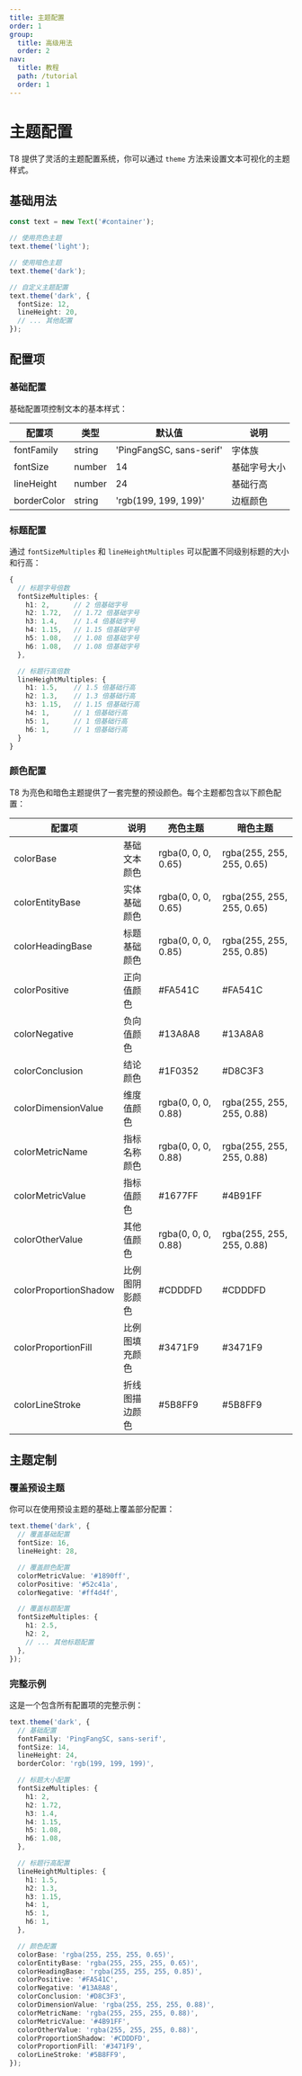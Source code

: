 ```yaml
---
title: 主题配置
order: 1
group:
  title: 高级用法
  order: 2
nav:
  title: 教程
  path: /tutorial
  order: 1
---
```


# 主题配置

T8 提供了灵活的主题配置系统，你可以通过 `theme` 方法来设置文本可视化的主题样式。

## 基础用法

```ts
const text = new Text('#container');

// 使用亮色主题
text.theme('light');

// 使用暗色主题
text.theme('dark');

// 自定义主题配置
text.theme('dark', {
  fontSize: 12,
  lineHeight: 20,
  // ... 其他配置
});
```

## 配置项

### 基础配置

基础配置项控制文本的基本样式：

| 配置项      | 类型   | 默认值                   | 说明         |
| ----------- | ------ | ------------------------ | ------------ |
| fontFamily  | string | 'PingFangSC, sans-serif' | 字体族       |
| fontSize    | number | 14                       | 基础字号大小 |
| lineHeight  | number | 24                       | 基础行高     |
| borderColor | string | 'rgb(199, 199, 199)'     | 边框颜色     |

### 标题配置

通过 `fontSizeMultiples` 和 `lineHeightMultiples` 可以配置不同级别标题的大小和行高：

```ts
{
  // 标题字号倍数
  fontSizeMultiples: {
    h1: 2,      // 2 倍基础字号
    h2: 1.72,   // 1.72 倍基础字号
    h3: 1.4,    // 1.4 倍基础字号
    h4: 1.15,   // 1.15 倍基础字号
    h5: 1.08,   // 1.08 倍基础字号
    h6: 1.08,   // 1.08 倍基础字号
  },

  // 标题行高倍数
  lineHeightMultiples: {
    h1: 1.5,    // 1.5 倍基础行高
    h2: 1.3,    // 1.3 倍基础行高
    h3: 1.15,   // 1.15 倍基础行高
    h4: 1,      // 1 倍基础行高
    h5: 1,      // 1 倍基础行高
    h6: 1,      // 1 倍基础行高
  }
}
```

### 颜色配置

T8 为亮色和暗色主题提供了一套完整的预设颜色。每个主题都包含以下颜色配置：

| 配置项                | 说明           | 亮色主题            | 暗色主题                  |
| --------------------- | -------------- | ------------------- | ------------------------- |
| colorBase             | 基础文本颜色   | rgba(0, 0, 0, 0.65) | rgba(255, 255, 255, 0.65) |
| colorEntityBase       | 实体基础颜色   | rgba(0, 0, 0, 0.65) | rgba(255, 255, 255, 0.65) |
| colorHeadingBase      | 标题基础颜色   | rgba(0, 0, 0, 0.85) | rgba(255, 255, 255, 0.85) |
| colorPositive         | 正向值颜色     | #FA541C             | #FA541C                   |
| colorNegative         | 负向值颜色     | #13A8A8             | #13A8A8                   |
| colorConclusion       | 结论颜色       | #1F0352             | #D8C3F3                   |
| colorDimensionValue   | 维度值颜色     | rgba(0, 0, 0, 0.88) | rgba(255, 255, 255, 0.88) |
| colorMetricName       | 指标名称颜色   | rgba(0, 0, 0, 0.88) | rgba(255, 255, 255, 0.88) |
| colorMetricValue      | 指标值颜色     | #1677FF             | #4B91FF                   |
| colorOtherValue       | 其他值颜色     | rgba(0, 0, 0, 0.88) | rgba(255, 255, 255, 0.88) |
| colorProportionShadow | 比例图阴影颜色 | #CDDDFD             | #CDDDFD                   |
| colorProportionFill   | 比例图填充颜色 | #3471F9             | #3471F9                   |
| colorLineStroke       | 折线图描边颜色 | #5B8FF9             | #5B8FF9                   |

## 主题定制

### 覆盖预设主题

你可以在使用预设主题的基础上覆盖部分配置：

```ts
text.theme('dark', {
  // 覆盖基础配置
  fontSize: 16,
  lineHeight: 28,

  // 覆盖颜色配置
  colorMetricValue: '#1890ff',
  colorPositive: '#52c41a',
  colorNegative: '#ff4d4f',

  // 覆盖标题配置
  fontSizeMultiples: {
    h1: 2.5,
    h2: 2,
    // ... 其他标题配置
  },
});
```

### 完整示例

这是一个包含所有配置项的完整示例：

```ts
text.theme('dark', {
  // 基础配置
  fontFamily: 'PingFangSC, sans-serif',
  fontSize: 14,
  lineHeight: 24,
  borderColor: 'rgb(199, 199, 199)',

  // 标题大小配置
  fontSizeMultiples: {
    h1: 2,
    h2: 1.72,
    h3: 1.4,
    h4: 1.15,
    h5: 1.08,
    h6: 1.08,
  },

  // 标题行高配置
  lineHeightMultiples: {
    h1: 1.5,
    h2: 1.3,
    h3: 1.15,
    h4: 1,
    h5: 1,
    h6: 1,
  },

  // 颜色配置
  colorBase: 'rgba(255, 255, 255, 0.65)',
  colorEntityBase: 'rgba(255, 255, 255, 0.65)',
  colorHeadingBase: 'rgba(255, 255, 255, 0.85)',
  colorPositive: '#FA541C',
  colorNegative: '#13A8A8',
  colorConclusion: '#D8C3F3',
  colorDimensionValue: 'rgba(255, 255, 255, 0.88)',
  colorMetricName: 'rgba(255, 255, 255, 0.88)',
  colorMetricValue: '#4B91FF',
  colorOtherValue: 'rgba(255, 255, 255, 0.88)',
  colorProportionShadow: '#CDDDFD',
  colorProportionFill: '#3471F9',
  colorLineStroke: '#5B8FF9',
});
```
